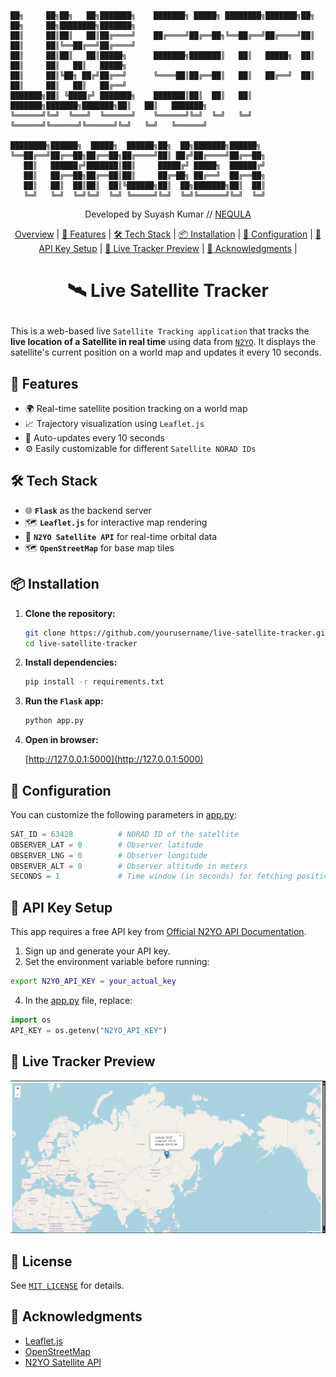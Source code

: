 ```
██╗     ██╗██╗   ██╗███████╗    ███████╗ █████╗ ████████╗███████╗██╗     ██╗     ██╗████████╗███████╗
██║     ██║██║   ██║██╔════╝    ██╔════╝██╔══██╗╚══██╔══╝██╔════╝██║     ██║     ██║╚══██╔══╝██╔════╝
██║     ██║██║   ██║█████╗      ███████╗███████║   ██║   █████╗  ██║     ██║     ██║   ██║   █████╗  
██║     ██║╚██╗ ██╔╝██╔══╝      ╚════██║██╔══██║   ██║   ██╔══╝  ██║     ██║     ██║   ██║   ██╔══╝  
███████╗██║ ╚████╔╝ ███████╗    ███████║██║  ██║   ██║   ███████╗███████╗███████╗██║   ██║   ███████╗
╚══════╝╚═╝  ╚═══╝  ╚══════╝    ╚══════╝╚═╝  ╚═╝   ╚═╝   ╚══════╝╚══════╝╚══════╝╚═╝   ╚═╝   ╚══════╝
                                                                                                     
████████╗██████╗  █████╗  ██████╗██╗  ██╗███████╗██████╗ 
╚══██╔══╝██╔══██╗██╔══██╗██╔════╝██║ ██╔╝██╔════╝██╔══██╗
   ██║   ██████╔╝███████║██║     █████╔╝ █████╗  ██████╔╝
   ██║   ██╔══██╗██╔══██║██║     ██╔═██╗ ██╔══╝  ██╔══██╗
   ██║   ██║  ██║██║  ██║╚██████╗██║  ██╗███████╗██║  ██║
   ╚═╝   ╚═╝  ╚═╝╚═╝  ╚═╝ ╚═════╝╚═╝  ╚═╝╚══════╝╚═╝  ╚═╝
```
<p align="center">Developed by Suyash Kumar // <a href="https://github.com/NEQULA-io">NEQULA</a></p>

<p align="center">
  <a href="#%EF%B8%8F-live-satellite-tracker">Overview</a> |
  <a href="#-features">🚀 Features</a> |
  <a href="#%EF%B8%8F-tech-stack">🛠️ Tech Stack</a> |
  <a href="#-installation">📦 Installation</a> |
  <a href="#-configuration">🔧 Configuration</a> |
  <a href="#-api-key-setup">🔐 API Key Setup</a> |
  <a href="#-live-tracker-preview">🔮 Live Tracker Preview</a> |
  <a href="#-acknowledgments">🙏 Acknowledgments</a> |
</p>

# <p align="center">🛰️ Live Satellite Tracker</p>

This is a web-based live ```Satellite Tracking application``` that tracks the **live location of a Satellite in real time** using data from [```N2YO```](https://www.n2yo.com/). It displays the satellite's current position on a world map and updates it every 10 seconds.


## 🚀 Features

- 🌍 Real-time satellite position tracking on a world map
- 📈 Trajectory visualization using ```Leaflet.js```
- 🔄 Auto-updates every 10 seconds
- ⚙️ Easily customizable for different ```Satellite NORAD IDs```


## 🛠️ Tech Stack

- 🌐 **```Flask```** as the backend server
- 🗺 **```Leaflet.js```** for interactive map rendering
- 📡 **```N2YO Satellite API```** for real-time orbital data
- 🗺️ **```OpenStreetMap```** for base map tiles


## 📦 Installation

1. **Clone the repository:**

   ```bash
   git clone https://github.com/yourusername/live-satellite-tracker.git
   cd live-satellite-tracker
   ```
   
2. **Install dependencies:**

   ```bash
   pip install -r requirements.txt
   ```

4. **Run the ```Flask``` app:**

   ```bash
   python app.py
   ```

5. **Open in browser:**

   [http://127.0.0.1:5000](http://127.0.0.1:5000)


## 🔧 Configuration

You can customize the following parameters in [app.py](app.py):
   
```python
SAT_ID = 63428          # NORAD ID of the satellite
OBSERVER_LAT = 0        # Observer latitude
OBSERVER_LNG = 0        # Observer longitude
OBSERVER_ALT = 0        # Observer altitude in meters
SECONDS = 1             # Time window (in seconds) for fetching position data
```


## 🔐 API Key Setup

This app requires a free API key from [Official N2YO API Documentation](https://www.n2yo.com/api/).

1. Sign up and generate your API key.
2. Set the environment variable before running:
```bash
export N2YO_API_KEY = your_actual_key
```
4. In the [app.py](app.py) file, replace:
```python
import os
API_KEY = os.getenv("N2YO_API_KEY")
```


## 🔮 Live Tracker Preview

   ![Live Tracker Preview](live_satellite_tracker.png)


## 📜 License

See [```MIT LICENSE```](LICENSE) for details.


## 🙏 Acknowledgments

 - [Leaflet.js](https://leafletjs.com/)
 - [OpenStreetMap](https://www.openstreetmap.org/)
 - [N2YO Satellite API](https://www.n2yo.com/api/)
